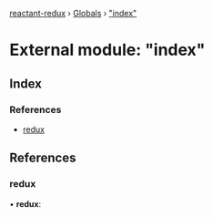 [reactant-redux](../README.md) › [Globals](../globals.md) › ["index"](_index_.md)

# External module: "index"

## Index

### References

* [redux](_index_.md#redux)

## References

###  redux

• **redux**:
